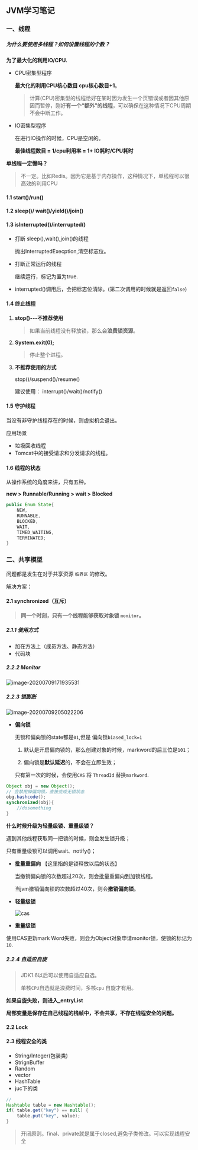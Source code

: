 ##  JVM学习笔记

### 一、线程

##### 为什么要使用多线程？如何设置线程的个数？

**为了最大化的利用IO/CPU.**

+ CPU密集型程序

  **最大化的利用CPU核心数目  cpu核心数目+1**。

  > 计算(CPU)密集型的线程恰好在某时因为发生一个页错误或者因其他原因而暂停，刚好**有一个“额外”的线程**，可以确保在这种情况下CPU周期不会中断工作。

+ IO密集型程序

  在进行IO操作的时候，CPU是空闲的。

  **最佳线程数目 = 1/cpu利用率  = 1+ IO耗时/CPU耗时**

**单线程一定慢吗？**

> 不一定。比如Redis。因为它是基于内存操作，这种情况下，单线程可以很高效的利用CPU

#### 1.1 start()/run()

#### 1.2 sleep()/ wait()/yield()/join()

#### 1.3 isInterrupted()/interrupted()

+ 打断 sleep(),wait(),join()的线程

  抛出InterruptedExecption,清空标志位。

+ 打断正常运行的线程

  继续运行，标记为置为true.

+ interrupted()调用后，会把标志位清除。(第二次调用的时候就是返回`false`)

#### 1.4 终止线程

1. **stop()---不推荐使用**

   > 如果当前线程没有释放锁，那么会**浪费锁资源**。

2. **System.exit(0);**

   > 停止整个进程。

3. **不推荐使用的方式**

   stop()/suspend()/resume()

   建议使用： interrupt()/wait()/notify()

#### 1.5 守护线程

当没有非守护线程存在的时候，则虚拟机会退出。

应用场景

+ 垃圾回收线程
+ Tomcat中的接受请求和分发请求的线程。

#### 1.6 线程的状态

从操作系统的角度来讲，只有五种。

**new  > Runnable/Running > wait > Blocked**

```java
public Enum State{
    NEW,
    RUNNABLE,
    BLOCKED,
    WAIT,
    TIMED_WAITING,
    TERMINATED;
}
```

### 二、共享模型

问题都是发生在对于共享资源 `临界区` 的修改。

解决方案：

#### 2.1 synchronized（互斥）

> **同一个时刻，只有一个线程能够获取对象锁 `monitor`。**

##### 2.1.1 使用方式

+ 加在方法上（成员方法、静态方法）
+ 代码块

##### 2.2.2 Monitor

![image-20200709171935531](../img/monitor.jpg)



##### 2.2.3 锁膨胀

![image-20200709205022206](../img/markword.jpg)

+ **偏向锁**

  无锁和偏向锁的state都是`01`,但是 偏向锁`biased_lock=1`

  1. 默认是开启偏向锁的，那么创建对象的时候，markword的后三位是`101`；

  2. 偏向锁是**默认延迟**的，不会在立即生效；

  只有第一次的时候，会使用`CAS` 将 `ThreadId` 替换`markword`.

```java
Object obj = new Object();
// 会禁用掉偏向锁，直接变成无锁状态
obg.hashcode(); 
synchronized(obj){
    //dosomething
}
```

**什么时候升级为轻量级锁、重量级锁？**

遇到其他线程获取同一把锁的时候，则会发生锁升级；

只有重量级锁可以调用wait、notify()；

+ **批量重偏向** 【这里指的是锁释放以后的状态】

  当撤销偏向锁的次数超过20次，则会批量重偏向到加锁线程。

  当jvm撤销偏向锁的次数超过40次，则会**撤销偏向锁**。

+ **轻量级锁**

  ![cas](../img/cas.jpg)

+ **重量级锁**

使用CAS更新mark Word失败，则会为Object对象申请monitor锁，使锁的标记为`10`.



##### 2.2.4 自适应自旋

> JDK1.6以后可以使用自适应自选。
>
> 单核`CPU`自选就是浪费时间，多核`cpu` 自旋才有用。

**如果自旋失败，则进入_entryList**

**局部变量是保存在自己线程的栈帧中，不会共享，不存在线程安全的问题。**

#### 2.2 Lock

#### 2.3 线程安全的类

+ String/Integer(包装类)
+ StrignBuffer
+ Random
+ vector
+ HashTable
+ juc下的类

```java
//
Hashtable table = new Hashtable(); 
if( table.get("key") == null) {    
    table.put("key", value); 
}
```



> 开闭原则。final、private就是属于closed,避免子类修改。可以实现线程安全